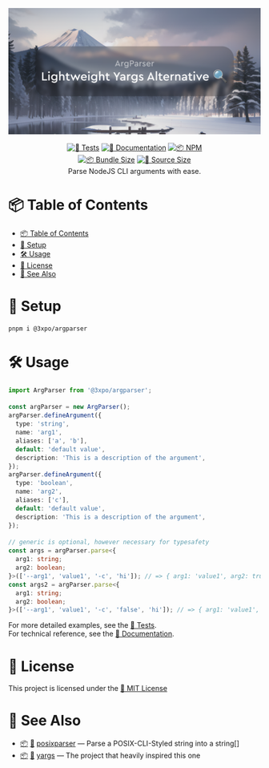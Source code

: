 <div align="center">

![ArgParser 🔍](https://github.com/Exponential-Workload/argparser/blob/master/social.png?raw=true)

  [![🧪 Tests](https://img.shields.io/github/actions/workflow/status/Exponential-Workload/argparser/test.yml?branch=master&label=🧪%20Tests)](https://github.com/Exponential-Workload/argparser/actions/workflows/test.yml)
  [![📝 Documentation](https://img.shields.io/badge/📝-Docs-blue)](https://gh.expo.moe/argparser)
  [![📦 NPM](https://img.shields.io/npm/v/%403xpo/argparser?label=📦%20NPM)](https://npmjs.com/package/@3xpo/argparser)
  <br/>
  [![📦 Bundle Size](https://img.shields.io/bundlephobia/min/%403xpo/argparser?label=📦%20Bundle%20Size)](https://bundlephobia.com/package/@3xpo/argparser) 
  [![📁 Source Size](https://img.shields.io/github/languages/code-size/Exponential-Workload/argparser?label=📁%20Source%20Size)](https://github.com/Exponential-Workload/argparser)<br/>
Parse NodeJS CLI arguments with ease.

</div>

# 📦 Table of Contents
- [📦 Table of Contents](#-table-of-contents)
- [🚀 Setup](#-setup)
- [🛠️ Usage](#️-usage)
- [📜 License](#-license)
- [🔗 See Also](#-see-also)

# 🚀 Setup

```sh
pnpm i @3xpo/argparser
```

# 🛠️ Usage

```ts
import ArgParser from '@3xpo/argparser';

const argParser = new ArgParser();
argParser.defineArgument({
  type: 'string',
  name: 'arg1',
  aliases: ['a', 'b'],
  default: 'default value',
  description: 'This is a description of the argument',
});
argParser.defineArgument({
  type: 'boolean',
  name: 'arg2',
  aliases: ['c'],
  default: 'default value',
  description: 'This is a description of the argument',
});

// generic is optional, however necessary for typesafety
const args = argParser.parse<{
  arg1: string;
  arg2: boolean;
}>(['--arg1', 'value1', '-c', 'hi']); // => { arg1: 'value1', arg2: true, _: ['hi'] }
const args2 = argParser.parse<{
  arg1: string;
  arg2: boolean;
}>(['--arg1', 'value1', '-c', 'false', 'hi']); // => { arg1: 'value1', arg2: false, _: ['hi'] }
```

For more detailed examples, see the [🧪 Tests](https://github.com/Exponential-Workload/argparser/blob/master/src/main.test.ts).<br/>
For technical reference, see the [📝 Documentation](https://gh.expo.moe/argparser).

# 📜 License

This project is licensed under the [📄 MIT License](https://gh.expo.moe/argparser/LICENSE.txt)

# 🔗 See Also

- [📦](https://npm.im/posixparser) [📁](https://github.com/Exponential-Workload/posixparser) [posixparser](https://gh.expo.moe/posixparser/) — Parse a POSIX-CLI-Styled string into a string[]
- [📦](https://npm.im/yargs) [📁](https://github.dev/yargs/yargs/) [yargs](https://yargs.js.org/) — The project that heavily inspired this one
